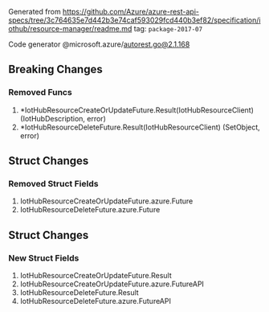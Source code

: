 Generated from https://github.com/Azure/azure-rest-api-specs/tree/3c764635e7d442b3e74caf593029fcd440b3ef82/specification/iothub/resource-manager/readme.md tag: `package-2017-07`

Code generator @microsoft.azure/autorest.go@2.1.168

## Breaking Changes

### Removed Funcs

1. *IotHubResourceCreateOrUpdateFuture.Result(IotHubResourceClient) (IotHubDescription, error)
1. *IotHubResourceDeleteFuture.Result(IotHubResourceClient) (SetObject, error)

## Struct Changes

### Removed Struct Fields

1. IotHubResourceCreateOrUpdateFuture.azure.Future
1. IotHubResourceDeleteFuture.azure.Future

## Struct Changes

### New Struct Fields

1. IotHubResourceCreateOrUpdateFuture.Result
1. IotHubResourceCreateOrUpdateFuture.azure.FutureAPI
1. IotHubResourceDeleteFuture.Result
1. IotHubResourceDeleteFuture.azure.FutureAPI
